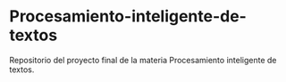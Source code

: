 # Procesamiento-inteligente-de-textos
Repositorio del proyecto final de la materia Procesamiento inteligente de textos.
